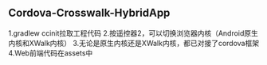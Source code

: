 ## Cordova-Crosswalk-HybridApp
1.gradlew ccinit拉取工程代码
2.按遥控器2，可以切换浏览器内核（Android原生内核和XWalk内核）
3.无论是原生内核还是XWalk内核，都已对接了cordova框架
4.Web前端代码在assets中
